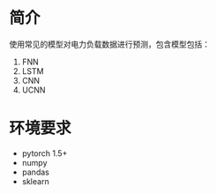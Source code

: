 # 简介
使用常见的模型对电力负载数据进行预测，包含模型包括：
1. FNN
2. LSTM
3. CNN
4. UCNN
# 环境要求
+ pytorch 1.5+
+ numpy
+ pandas
+ sklearn
  
